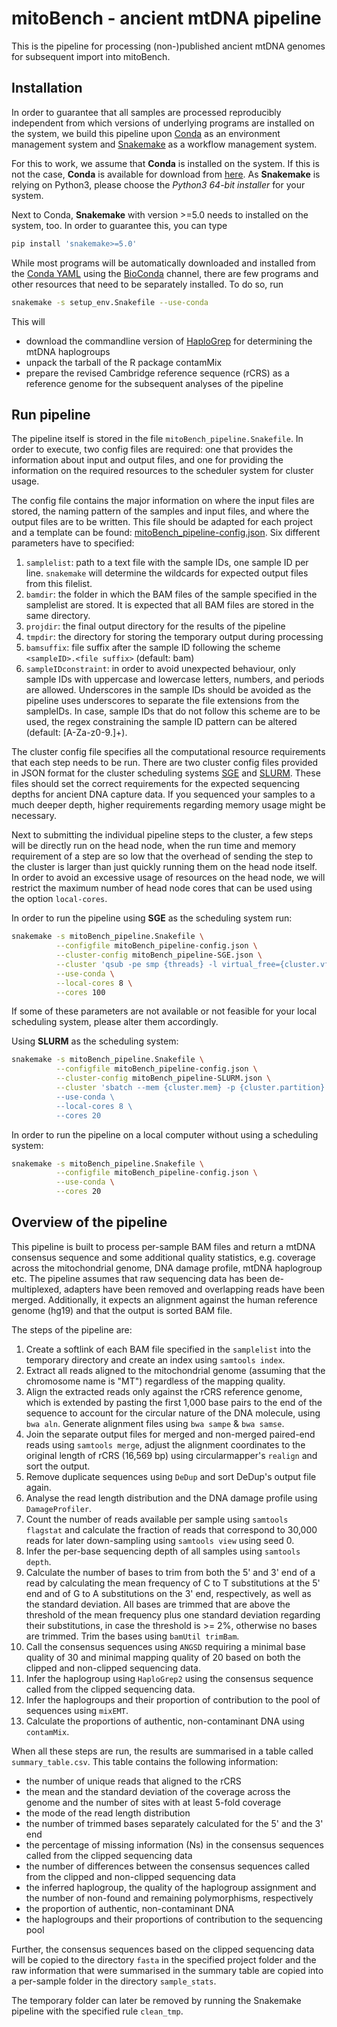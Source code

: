 # mitoBench - ancient mtDNA pipeline

This is the pipeline for processing (non-)published ancient mtDNA genomes for
subsequent import into mitoBench.

## Installation

In order to guarantee that all samples are processed reproducibly independent
from which versions of underlying programs are installed on the system, we build
this pipeline upon [Conda](https://anaconda.org/anaconda/conda) as an
environment management system and
[Snakemake](https://snakemake.readthedocs.io/en/stable/) as a workflow
management system. 

For this to work, we assume that **Conda** is installed on the system. If this
is not the case, **Conda** is available for download from
[here](https://docs.conda.io/en/latest/miniconda.html). As **Snakemake** is
relying on Python3, please choose the *Python3 64-bit installer* for your system.

Next to Conda, **Snakemake** with version >=5.0 needs to installed on the
system, too. In order to guarantee this, you can type

```bash
pip install 'snakemake>=5.0'
```

While most programs will be automatically downloaded and installed from the
[Conda YAML](env/mitoBench_bioconda.yaml) using the
[BioConda](https://bioconda.github.io/) channel, there are few programs and
other resources that need to be separately installed. To do so, run

```bash
snakemake -s setup_env.Snakefile --use-conda
```

This will

  - download the commandline version of [HaploGrep](http://haplogrep.uibk.ac.at/)
    for determining the mtDNA haplogroups
  - unpack the tarball of the R package contamMix
  - prepare the revised Cambridge reference sequence (rCRS) as a reference
    genome for the subsequent analyses of the pipeline

## Run pipeline

The pipeline itself is stored in the file `mitoBench_pipeline.Snakefile`. In
order to execute, two config files are required: one that provides the
information about input and output files, and one for providing the information
on the required resources to the scheduler system for cluster usage.

The config file contains the major information on where the input files are
stored, the naming pattern of the samples and input files, and where the output
files are to be written. This file should be adapted for each project and a
template can be found: [mitoBench_pipeline-config.json](mitoBench_pipeline-config.json).
Six different parameters have to specified:

  1. `samplelist`: path to a text file with the sample IDs, one sample ID per
     line. `snakemake` will determine the wildcards for expected output files
     from this filelist.
  2. `bamdir`: the folder in which the BAM files of the sample specified in the
     samplelist are stored. It is expected that all BAM files are stored in the
     same directory.
  3. `projdir`: the final output directory for the results of the pipeline
  4. `tmpdir`: the directory for storing the temporary output during processing
  5. `bamsuffix`: file suffix after the sample ID following the scheme
     `<sampleID>.<file suffix>` (default: bam)
  6. `sampleIDconstraint`: in order to avoid unexpected behaviour, only
      sample IDs with uppercase and lowercase letters, numbers, and periods are
      allowed. Underscores in the sample IDs should be avoided as the pipeline
      uses underscores to separate the file extensions from the sampleIDs. In
      case, sample IDs that do not follow this scheme are to be used, the regex
      constraining the sample ID pattern can be altered (default: [A-Za-z0-9\.]+).

The cluster config file specifies all the computational resource requirements
that each step needs to be run. There are two cluster config files provided in
JSON format for the cluster scheduling systems
[SGE](mitoBench_pipeline-SGE.json) and [SLURM](mitoBench_pipeline-SLURM.json).
These files should set the correct requirements for the expected sequencing
depths for ancient DNA capture data. If you sequenced your samples to a much
deeper depth, higher requirements regarding memory usage might be necessary.

Next to submitting the individual pipeline steps to the cluster, a few steps
will be directly run on the head node, when the run time and memory requirement
of a step are so low that the overhead of sending the step to the cluster is
larger than just quickly running them on the head node itself. In order to
avoid an excessive usage of resources on the head node, we will restrict the
maximum number of head node cores that can be used using the option
`local-cores`.

In order to run the pipeline using **SGE** as the scheduling system run:

```bash
snakemake -s mitoBench_pipeline.Snakefile \
          --configfile mitoBench_pipeline-config.json \
          --cluster-config mitoBench_pipeline-SGE.json \
          --cluster 'qsub -pe smp {threads} -l virtual_free={cluster.vfree},h_vmem={cluster.hvmem},class={cluster.class}' \
          --use-conda \
          --local-cores 8 \
          --cores 100
```

If some of these parameters are not available or not feasible for your local
scheduling system, please alter them accordingly.

Using **SLURM** as the scheduling system:

```bash
snakemake -s mitoBench_pipeline.Snakefile \
          --configfile mitoBench_pipeline-config.json \
          --cluster-config mitoBench_pipeline-SLURM.json \
          --cluster 'sbatch --mem {cluster.mem} -p {cluster.partition} -t {cluster.time}' -o {cluster.out} -e {cluster.err} -n {threads}' \
          --use-conda \
          --local-cores 8 \
          --cores 20
```

In order to run the pipeline on a local computer without using a scheduling
system:

```bash
snakemake -s mitoBench_pipeline.Snakefile \
          --configfile mitoBench_pipeline-config.json \
          --use-conda \
          --cores 20
```

## Overview of the pipeline

This pipeline is built to process per-sample BAM files and return a mtDNA
consensus sequence and some additional quality statistics, e.g. coverage across
the mitochondrial genome, DNA damage profile, mtDNA haplogroup etc. The pipeline
assumes that raw sequencing data has been de-multiplexed, adapters have been
removed and overlapping reads have been merged. Additionally, it expects an
alignment against the human reference genome (hg19) and that the output is
sorted BAM file.

The steps of the pipeline are:

  1. Create a softlink of each BAM file specified in the `samplelist` into the
     temporary directory and create an index using `samtools index`.
  2. Extract all reads aligned to the mitochondrial genome (assuming that the
     chromosome name is "MT") regardless of the mapping quality.
  3. Align the extracted reads only against the rCRS reference genome, which is
     extended by pasting the first 1,000 base pairs to the end of the sequence
     to account for the circular nature of the DNA molecule, using `bwa aln`.
     Generate alignment files using `bwa sampe` & `bwa samse`.
  4. Join the separate output files for merged and non-merged paired-end reads
     using `samtools merge`, adjust the alignment coordinates to the original
     length of rCRS (16,569 bp) using circularmapper's `realign` and sort the
     output.
  5. Remove duplicate sequences using `DeDup` and sort DeDup's output file
     again.
  6. Analyse the read length distribution and the DNA damage profile using
     `DamageProfiler`.
  7. Count the number of reads available per sample using `samtools flagstat`
     and calculate the fraction of reads that correspond to 30,000 reads for
     later down-sampling using `samtools view` using seed 0.
  8. Infer the per-base sequencing depth of all samples using `samtools depth`.
  9. Calculate the number of bases to trim from both the 5' and 3' end of a read
     by calculating the mean frequency of C to T substitutions at the 5' end and
     of G to A substitutions on the 3' end, respectively, as well as the
     standard deviation. All bases are trimmed that are above the threshold of
     the mean frequency plus one standard deviation regarding their
     substitutions, in case the threshold is >= 2%, otherwise no bases are
     trimmed. Trim the bases using `bamUtil trimBam`.
  10. Call the consensus sequences using `ANGSD` requiring a minimal base
      quality of 30 and minimal mapping quality of 20 based on both the clipped
      and non-clipped sequencing data.
  11. Infer the haplogroup using `HaploGrep2` using the consensus sequence
      called from the clipped sequencing data.
  12. Infer the haplogroups and their proportion of contribution to the pool of
      sequences using `mixEMT`.
  13. Calculate the proportions of authentic, non-contaminant DNA using
      `contamMix`.

When all these steps are run, the results are summarised in a table called
`summary_table.csv`. This table contains the following information:

  - the number of unique reads that aligned to the rCRS
  - the mean and the standard deviation of the coverage across the genome and
    the number of sites with at least 5-fold coverage
  - the mode of the read length distribution
  - the number of trimmed bases separately calculated for the 5' and the 3' end
  - the percentage of missing information (Ns) in the consensus sequences called
    from the clipped sequencing data
  - the number of differences between the consensus sequences called from the
    clipped and non-clipped sequencing data
  - the inferred haplogroup, the quality of the haplogroup assignment and the
    number of non-found and remaining polymorphisms, respectively
  - the proportion of authentic, non-contaminant DNA
  - the haplogroups and their proportions of contribution to the sequencing pool

Further, the consensus sequences based on the clipped sequencing data will be
copied to the directory `fasta` in the specified project folder and the raw
information that were summarised in the summary table are copied into a
per-sample folder in the directory `sample_stats`.

The temporary folder can later be removed by running the Snakemake pipeline with
the specified rule `clean_tmp`.
